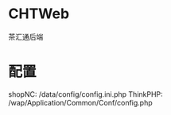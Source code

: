 # CHTWeb
茶汇通后端

# 配置
shopNC: /data/config/config.ini.php
ThinkPHP:  /wap/Application/Common/Conf/config.php